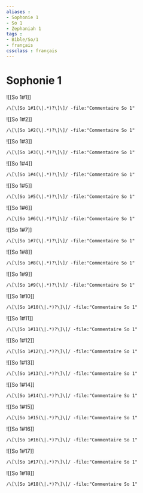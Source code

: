 ```yaml
---
aliases : 
- Sophonie 1
- So 1
- Zephaniah 1
tags : 
- Bible/So/1
- français
cssclass : français
---
```


# Sophonie 1

![[So 1#1]]

```query
/\[\[So 1#1(\|.*)?\]\]/ -file:"Commentaire So 1"
```

![[So 1#2]]

```query
/\[\[So 1#2(\|.*)?\]\]/ -file:"Commentaire So 1"
```

![[So 1#3]]

```query
/\[\[So 1#3(\|.*)?\]\]/ -file:"Commentaire So 1"
```

![[So 1#4]]

```query
/\[\[So 1#4(\|.*)?\]\]/ -file:"Commentaire So 1"
```

![[So 1#5]]

```query
/\[\[So 1#5(\|.*)?\]\]/ -file:"Commentaire So 1"
```

![[So 1#6]]

```query
/\[\[So 1#6(\|.*)?\]\]/ -file:"Commentaire So 1"
```

![[So 1#7]]

```query
/\[\[So 1#7(\|.*)?\]\]/ -file:"Commentaire So 1"
```

![[So 1#8]]

```query
/\[\[So 1#8(\|.*)?\]\]/ -file:"Commentaire So 1"
```

![[So 1#9]]

```query
/\[\[So 1#9(\|.*)?\]\]/ -file:"Commentaire So 1"
```

![[So 1#10]]

```query
/\[\[So 1#10(\|.*)?\]\]/ -file:"Commentaire So 1"
```

![[So 1#11]]

```query
/\[\[So 1#11(\|.*)?\]\]/ -file:"Commentaire So 1"
```

![[So 1#12]]

```query
/\[\[So 1#12(\|.*)?\]\]/ -file:"Commentaire So 1"
```

![[So 1#13]]

```query
/\[\[So 1#13(\|.*)?\]\]/ -file:"Commentaire So 1"
```

![[So 1#14]]

```query
/\[\[So 1#14(\|.*)?\]\]/ -file:"Commentaire So 1"
```

![[So 1#15]]

```query
/\[\[So 1#15(\|.*)?\]\]/ -file:"Commentaire So 1"
```

![[So 1#16]]

```query
/\[\[So 1#16(\|.*)?\]\]/ -file:"Commentaire So 1"
```

![[So 1#17]]

```query
/\[\[So 1#17(\|.*)?\]\]/ -file:"Commentaire So 1"
```

![[So 1#18]]

```query
/\[\[So 1#18(\|.*)?\]\]/ -file:"Commentaire So 1"
```


